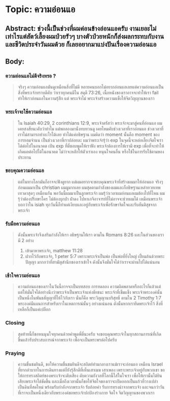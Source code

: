 # Topic: ความอ่อนแอ

## Abstract: ช่วงนี้เป็นช่วงที่ผมค่อนข้างอ่อนแอครับ งานเยอะไม่เท่าไรแต่สัตว์เลี้ยงผมป่วยรัวๆ บางตัวป่วยหนักก็ส่งผลกระทบกับงานและชีวิตประจำวันผมด้วย ก็เลยอยากมาแบ่งปันเรื่องความอ่อนแอ 

## Body:

### ความอ่อนแอไม่ดีจริงหรอ ?
> จริงๆ ความอ่อนแอมันดูเหมือนสิ่งที่ไม่ดี หลายคนบอกไม่อยากอ่อนแอเลยแต่ความอ่อนแอเป็นสิ่งที่พระเจ้าทราบดีคับ ว่าเราทุกคนมีใน สดุดี 73:26, เนื้อหนังของเราอาจจะทำให้เรา fail  ทำให้เราอ่อนแอในความรุ้สึก แต่ พระเจ้าไม่ พระเจ้าสร้างความแข็งให้จิตวิญญานของเรา 

### พระเจ้าจะใช้ความอ่อนแอ
> ใน Isaiah 40:29, 2 corinthians 12:9, พระเจ้าตรัสว่า พระเจ้าจะมาสู่คนที่อ่อนแอ ผมเคยสงสัยนะคับว่าทำไม แต่พอลองมานั่งทบทวนดู เคยไหมคับช่วงเวลาที่เราอ่อนแอ ช่วงเวลาที่เราไม่สามารถทำอะไรได้เลย ทำได้แค่อธิษฐาน ผมคิดว่า moment นั้นคือ moment ของการยอมจำนน เป็นช่วงเวลาที่เราปล่อยละ ผมว่าพระเจ้ารุ้ว่า exp ในจุดนี้จะหล่อเลี้ยงจิตใจเราได้ต่อไปในอนาคต เป้น exp ที่ตี๋ชอบพูดให้เราฟัง พระเจ้าต้องการให้เรามี exp เพื่อที่จะทำให้เกิดผลต่อไปได้ในอนาคต ไม่ว่าจะหลักให้ตัวเราเอง หนุนใจคนอื่น หรือใช้ในการรับใช้ตามของประทาน 

### ขอบคุณความอ่อนแอ
> แต่ในทางโลกมันก็อาจจะฟังดูยาก แต่ผมอยากจะขอบคุณพระเจ้าที่สร้างผมมาให้อ่อนแอ จริงๆ ก่อนผมมาเป็น christian ผมมูมากเลย ผมสุดตามกำลังของผมและก็อธิษฐานเหล่าทวยเทพเทวดาสุดๆ เหมือนกัน พอวันนี้ผมมาเป็นลูกพระเจ้า ผมรุ้ว่าเวลาผมอ่อนแอผมต้องไปที่ไหน ผมรุ้ว่าต้องปรึกษาใคร ไม่ต้องบุกป่า ฝ่าดง ไปหาเกจิอาจารย์ที่ไม่อาจจะช่วยผมได้ เหมือนพระเจ้าบอกว่าใน isiah ทุกวันนี้ก็ทำแค่เงียบและอยู่กับพระเจ้าเพื่อรักษาจิตใจและรับสันติสุขจากพระเจ้า 

### รับมือความอ่อนแอ
> ดังนั้นพระเจ้าจึงเสริมกำลังให้เรา อธิษฐานให้เรา ตามใน Romans 8:26 และในส่วนของเรามี 2 อย่าง
> 1. เข้ามาหาพระเจ้า, matthew 11:28 
> 2. ฝากไว้กับพระเจ้า, 1 peter 5:7
> เพราะพระเจ้าเป็นพ่อ เป็นพ่อที่ยิ่งใหญ่ เปี่ยมล้นด้วยพระปัญญา มากกว่าที่สามัญสำนึกของเราเข้าใจ ดังนั้นจึงมั่นใจได้ว่าเราจะผ่านไปได้แน่นอน 

### เข้าใจความอ่อนแอ
> ความอ่อนแอของเราในวันนี้อาจจะเป็นบทสอบ การทดลอง ความผิดพลาดหรืออะไรก็แล้วแต่ แต่ให้มั่นใจได้อย่างนึงว่าพระเจ้าเป็นพระเจ้าแห่งชัยชนะ พระเจ้าที่เข็มแข็ง พระเจ้าพระองค์นั้นเป็นหนึ่งในพันธสัญญาที่ให้ไว้กับเรา นั่นก็คือ พระวิญญานบริสุทธิ์ ตามใน 2 Timothy 1:7 พระองค์มีแผนการสำหรับเราในเหตการณ์นั้นๆ อย่างแน่นอน ดังนั้นหากเรายึดพระเจ้าไว้ สิ่งที่เหลือก็เป็นแค่เปลือก

### Closing
> สุดท้ายนี้ก็ขอหนนุนใจทุกคนด้วยคำพูดพี่ตี๋นะครับ จงขอบคุณพระเจ้าในทุกสถานการณ์ที่เกิดขึ้นแล้วรับประสบการณ์จากพระเจ้า เพื่อจะเป็นพระพรต่อไปครับ

### Praying
> ความชื่นชมยินดี, ขอให้ความชื่นชมยินดีจะสถิตย์ท่ามกลางเราแม้เราจะอ่อนแอ เหมือน Israel ที่ยากลำบากในการเดินทางแต่ก็ยังรุ้สึกดีที่เห็นเสาเมฆ เสาเพลง เพราะพระเจ้าอยู่กับพวกเขา ขอให้การทรงสถิตย์ของพระเจ้าจะดับเสียง ดับความกังวลที่โลกนี้ใส่ในใจเรา เพื่อให้เรานั้นได้ยินเสียงพระเจ้าได้ชัดขึ้น และเมื่อถึงเวลานั้นก็ขอให้จิตใจของเราจะเปิดออกเป็นแก้วที่วางเปล่า เป็นดินที่สดใหม่ พร้อมรับกำลังจากพระเจ้า รับถ้อยคำ รับการทรงนำจากพระเจ้า และจนกว่าวันที่เราจะเป็นหนึ่งเดียวกับพระองค์ขอพระเจ้าปกป้องร่างกาย จิตใจ จิตวิญญานของพวกเรา  